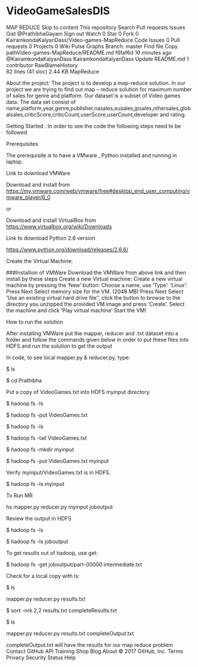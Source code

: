 # VideoGameSalesDIS
MAP REDUCE
Skip to content
This repository
Search
Pull requests
Issues
Gist
 @PrathibhaGayam
 Sign out
 Watch 0
  Star 0
  Fork 0 KairamkondaKalyanDass/Video-games-MapReduce
 Code  Issues 0  Pull requests 0  Projects 0  Wiki  Pulse  Graphs
Branch: master Find file Copy pathVideo-games-MapReduce/README.md
f6faf6d  10 minutes ago
@KairamkondaKalyanDass KairamkondaKalyanDass Update README.md
1 contributor
RawBlameHistory     
82 lines (41 sloc)  2.44 KB
MapReduce

About the project: The project is to develop a map-reduce solution. In our project we are trying to find out map – reduce solution for maximum number of sales for genre and platform. Our dataset is a subset of Video games data. The data set consist of name,platform,year,genre,publisher,nasales,eusales,jpsales,othersales,globalsales,criticScore,criticCount,userScore,userCount,developer and rating.

Getting Started : In order to see the code the following steps need to be followed

Prerequisites

The prerequisite is to have a VMware , Python installed and running in laptop.

Link to download VMWare

Download and install from https://my.vmware.com/web/vmware/free#desktop_end_user_computing/vmware_player/6_0

or

Download and install VirtualBox from https://www.virtualbox.org/wiki/Downloads

Link to download Python 2.6 version

https://www.python.org/download/releases/2.6.6/

Create the Virtual Machine:

###Installion of VMWare Download the VMWare from above link and then install by these steps Create a new Virtual machine: Create a new virtual machine by pressing the ‘New’ button: Choose a name, use ‘Type’: ‘Linux’: Press Next Select memory size for the VM. (2048 MB) Press Next Select ‘Use an existing virtual hard drive file’’, click the button to browse to the directory you unzipped the provided VM image and press ‘Create’. Select the machine and click ‘Play virtual machine’ Start the VM!

How to run the solution

After installing VMWare put the mapper, reducer and .txt dataset into a folder and follow the commands given below in order to put these files into HDFS and run the solution to get the output

In code, to see local mapper.py & reducer.py, type:

$ ls

$ cd Prathibha

Put a copy of VideoGames.txt into HDFS myinput directory.

$ hadoop fs -ls

$ hadoop fs -put VideoGames.txt

$ hadoop fs -ls

$ hadoop fs -tail VideoGames.txt

$ hadoop fs -mkdir myinput

$ hadoop fs -put VideoGames.txt myinput

Verify myinput/VideoGames.txt is in HDFS.

$ hadoop fs -ls myinput

To Run MR

hs mapper.py reducer.py myinput joboutput

Review the output in HDFS

$ hadoop fs -ls

$ hadoop fs -ls joboutput

To get results out of hadoop, use get:

$ hadoop fs -get joboutput/part-00000 intermediate.txt

Check for a local copy with ls:

$ ls

mapper.py reducer.py results.txt

$ sort -nrk 2,2 results.txt completeResults.txt

$ ls

mapper.py reducer.py results.txt completeOutput.txt

completeOutput.txt will have the results for our map reduce problem
Contact GitHub API Training Shop Blog About
© 2017 GitHub, Inc. Terms Privacy Security Status Help
